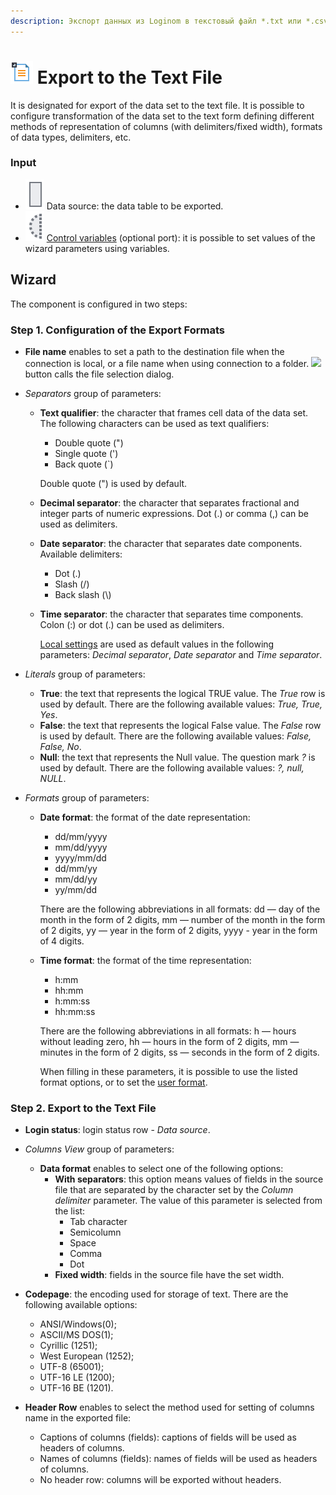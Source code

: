 ```yaml
---
description: Экспорт данных из Loginom в текстовый файл *.txt или *.csv. Мастер настройки
---
```

# ![ ](./../../images/icons/common/data-sources/file-txt-export_default.svg) Export to the Text File

It is designated for export of the data set to the text file. It is possible to configure transformation of the data set to the text form defining different methods of representation of columns (with delimiters/fixed width), formats of data types, delimiters, etc.

### Input

* ![ ](./../../images/icons/app/node/ports/inputs/table_inactive.svg) Data source: the data table to be exported.
* ![ ](./../../images/icons/app/node/ports/inputs-optional/variable_inactive.svg) [Control variables](./../../workflow/variables/control-variables.md) (optional port): it is possible to set values of the wizard parameters using variables.

## Wizard

The component is configured in two steps:

### Step 1. Configuration of the Export Formats

* **File name** enables to set a path to the destination file when the connection is local, or a file name when using connection to a folder. ![ ](./../../images/extjs-theme/form/open-trigger/open-trigger_default.svg) button calls the file selection dialog.
* *Separators* group of parameters:
   * **Text qualifier**: the character that frames cell data of the data set. The following characters can be used as text qualifiers:
      * Double quote (")
      * Single quote (')
      * Back quote (`)

      Double quote (") is used by default.

   * **Decimal separator**: the character that separates fractional and integer parts of numeric expressions. Dot (.) or comma (,) can be used as delimiters.

   * **Date separator**: the character that separates date components. Available delimiters:
      * Dot (.)
      * Slash (/)
      * Back slash (&#92;)

   * **Time separator**: the character that separates time components. Colon (:) or dot (.) can be used as delimiters.

      [Local settings](./../../workflow/local-settings.md) are used as default values in the following parameters: *Decimal separator*, *Date separator* and *Time separator*.

* *Literals* group of parameters:
   * **True**: the text that represents the logical TRUE value. The *True* row is used by default. There are the following available values: *True, True, Yes*.
   * **False**: the text that represents the logical False value. The *False* row is used by default. There are the following available values: *False, False, No*.
   * **Null**: the text that represents the Null value. The question mark *?* is used by default. There are the following available values: *?, null, NULL*.

* *Formats* group of parameters:
   * **Date format**: the format of the date representation:
      * dd/mm/yyyy
      * mm/dd/yyyy
      * yyyy/mm/dd
      * dd/mm/yy
      * mm/dd/yy
      * yy/mm/dd

      There are the following abbreviations in all formats: dd — day of the month in the form of 2 digits, mm — number of the month in the form of 2 digits, yy — year in the form of 2 digits, yyyy - year in the form of 4 digits.

   * **Time format**: the format of the time representation:
      * h:mm
      * hh:mm
      * h:mm:ss
      * hh:mm:ss

      There are the following abbreviations in all formats: h — hours without leading zero, hh — hours in the form of 2 digits, mm — minutes in the form of 2 digits, ss — seconds in the form of 2 digits.

      When filling in these parameters, it is possible to use the listed format options, or to set the [user format](./txt-csv/datetime-formats.md).

### Step 2. Export to the Text File

* **Login status**: login status row - *Data source*.
* *Columns View* group of parameters:
   * **Data format** enables to select one of the following options:
      * **With separators**: this option means values of fields in the source file that are separated by the character set by the *Column delimiter* parameter. The value of this parameter is selected from the list:
         * Tab character
         * Semicolumn
         * Space
         * Comma
         * Dot
      * **Fixed width**: fields in the source file have the set width.
* **Codepage**: the encoding used for storage of text. There are the following available options:
   * ANSI/Windows(0);
   * ASCII/MS DOS(1);
   * Cyrillic (1251);
   * West European (1252);
   * UTF-8 (65001);
   * UTF-16 LE (1200);
   * UTF-16 BE (1201).

* **Header Row** enables to select the method used for setting of columns name in the exported file:
   * Captions of columns (fields): captions of fields will be used as headers of columns.
   * Names of columns (fields): names of fields will be used as headers of columns.
   * No header row: columns will be exported without headers.
